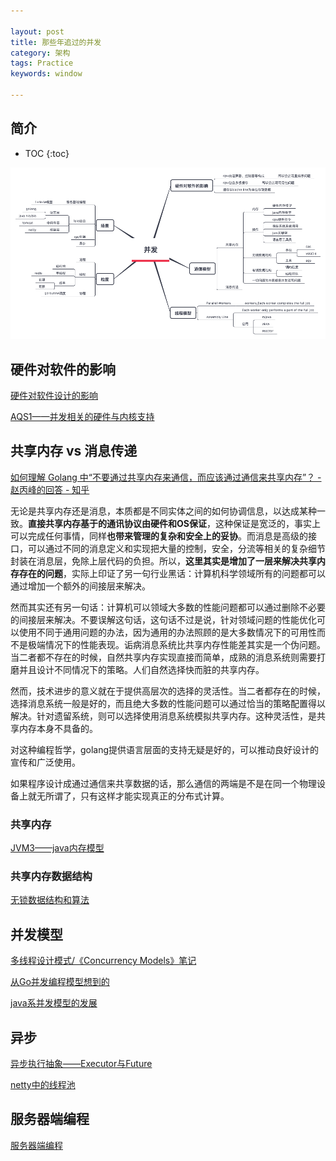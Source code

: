 ```yaml
---

layout: post
title: 那些年追过的并发
category: 架构
tags: Practice
keywords: window

---
```


## 简介

* TOC
{:toc}


![](/public/upload/architecture/concurrency.png)

## 硬件对软件的影响

[硬件对软件设计的影响](http://qiankunli.github.io/2018/01/07/hardware_software.html)

[AQS1——并发相关的硬件与内核支持](http://qiankunli.github.io/2016/03/13/aqs.html)

## 共享内存 vs 消息传递

[如何理解 Golang 中“不要通过共享内存来通信，而应该通过通信来共享内存”？ - 赵丙峰的回答 - 知乎](https://www.zhihu.com/question/58004055/answer/155244333)

无论是共享内存还是消息，本质都是不同实体之间的如何协调信息，以达成某种一致。**直接共享内存基于的通讯协议由硬件和OS保证**，这种保证是宽泛的，事实上可以完成任何事情，同样**也带来管理的复杂和安全上的妥协**。而消息是高级的接口，可以通过不同的消息定义和实现把大量的控制，安全，分流等相关的复杂细节封装在消息层，免除上层代码的负担。所以，**这里其实是增加了一层来解决共享内存存在的问题**，实际上印证了另一句行业黑话：计算机科学领域所有的问题都可以通过增加一个额外的间接层来解决。

然而其实还有另一句话：计算机可以领域大多数的性能问题都可以通过删除不必要的间接层来解决。不要误解这句话，这句话不过是说，针对领域问题的性能优化可以使用不同于通用问题的办法，因为通用的办法照顾的是大多数情况下的可用性而不是极端情况下的性能表现。诟病消息系统比共享内存性能差其实是一个伪问题。当二者都不存在的时候，自然共享内存实现直接而简单，成熟的消息系统则需要打磨并且设计不同情况下的策略。人们自然选择快而脏的共享内存。

然而，技术进步的意义就在于提供高层次的选择的灵活性。当二者都存在的时候，选择消息系统一般是好的，而且绝大多数的性能问题可以通过恰当的策略配置得以解决。针对遗留系统，则可以选择使用消息系统模拟共享内存。这种灵活性，是共享内存本身不具备的。

对这种编程哲学，golang提供语言层面的支持无疑是好的，可以推动良好设计的宣传和广泛使用。

如果程序设计成通过通信来共享数据的话，那么通信的两端是不是在同一个物理设备上就无所谓了，只有这样才能实现真正的分布式计算。

### 共享内存

[JVM3——java内存模型](http://qiankunli.github.io/2017/05/02/java_memory_model.html)

### 共享内存数据结构

[无锁数据结构和算法](http://qiankunli.github.io/2018/10/15/lock_free.html)

## 并发模型

[多线程设计模式/《Concurrency Models》笔记](http://qiankunli.github.io/2015/06/19/Threads_Pattern.html)

[从Go并发编程模型想到的](http://qiankunli.github.io/2017/02/04/go_concurrence.html)

[java系并发模型的发展](http://qiankunli.github.io/2017/09/05/akka.html)

## 异步

[异步执行抽象——Executor与Future](http://qiankunli.github.io/2016/07/08/executor_future.html)

[netty中的线程池](http://qiankunli.github.io/2019/06/28/netty_executor.html)

## 服务器端编程

[服务器端编程](http://qiankunli.github.io/2019/04/27/server_side_development.html)